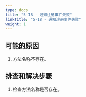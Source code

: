 ```yaml
---
type: docs
title: "5-18 - 通知注册事件失败"
linkTitle: "5-18 - 通知注册事件失败"
weight: 1
---
```


## 可能的原因

1. 方法名称不存在。


## 排查和解决步骤

1. 检查方法名称是否存在。

<p style="margin-top: 3rem;"> </p>